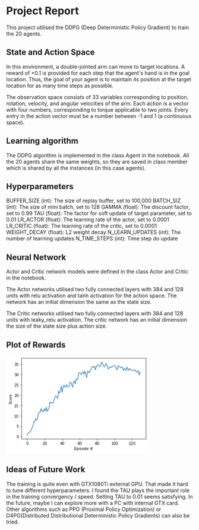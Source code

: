 # Project Report
This project utilised the DDPG (Deep Deterministic Policy Gradient) to train the 20 agents.
## State and Action Space
In this environment, a double-jointed arm can move to target locations. A reward of +0.1 is provided for each step that the agent's hand is in the goal location. Thus, the goal of your agent is to maintain its position at the target location for as many time steps as possible.

The observation space consists of 33 variables corresponding to position, rotation, velocity, and angular velocities of the arm. Each action is a vector with four numbers, corresponding to torque applicable to two joints. Every entry in the action vector must be a number between -1 and 1 (a continuous space).
## Learning algorithm
The DDPG algorithm is implemented in the class Agent in the notebook. All the 20 agents share the same weights, so they are saved in class member which is shared by all the instances (in this case agents).   

## Hyperparameters
BUFFER_SIZE (int): The size of replay buffer, set to 100,000
BATCH_SIZ (int): The size of mini batch, set to 128
GAMMA (float): The discount factor, set to 0.99
TAU (float): The factor for soft update of target parameter, set to 0.01
LR_ACTOR (float): The learning rate of the actor, set to 0.0001
LR_CRITIC (float): The learning rate of the critic, set to 0.0001
WEIGHT_DECAY (float): L2 weight decay
N_LEARN_UPDATES (int): The number of learning updates
N_TIME_STEPS (int): Time step do update

## Neural Network
Actor and Critic network models were defined in the class Actor and Critic in the notebook. 

The Actor networks utilised two fully connected layers with 384 and 128 units with relu activation and tanh activation for the action space. The network has an initial dimension the same as the state size.

The Critic networks utilised two fully connected layers with 384 and 128 units with leaky_relu activation. The critic network has  an initial dimension the size of the state size plus action size.

## Plot of Rewards
[image1]:./score.png
![Plot of Rewards][image1]

## Ideas of Future Work
The training is quite even with GTX1080Ti external GPU. That made it hard to tune different hyperparameters. I found the TAU plays the important role in the training convergency / speed. Setting TAU to 0.01 seems satisfying. In the future, maybe I can explore more with a PC with internal GTX card. Other algorithms such as PPO (Proximal Policy Optimization) or D4PG(Distributed Distributional Deterministic Policy Gradients) can also be tried.  